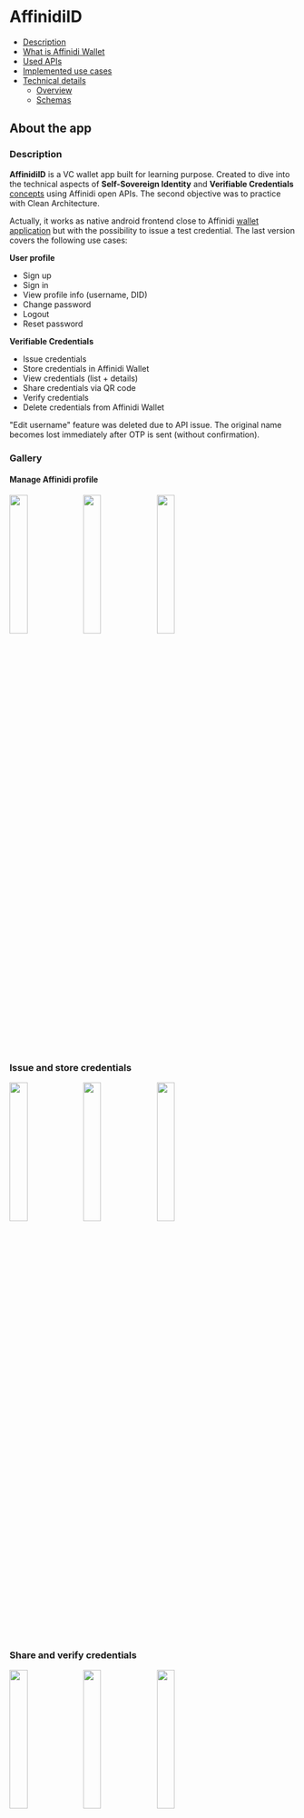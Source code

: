 # AffinidiID

* [Description](#description)
* [What is Affinidi Wallet](#what-is-affinidi-wallet)
* [Used APIs](#used-apis)
* [Implemented use cases](#implemented-use-cases)
* [Technical details](#technical-details)
   * [Overview](#overview)
   * [Schemas](#schemas)


## About the app
### Description
**AffinidiID** is a VC wallet app built for learning purpose. Created to dive into the technical aspects of **Self-Sovereign Identity** and **Verifiable Credentials** [concepts](hhttps://academy.affinidi.com/an-in-depth-exploration-of-self-sovereign-identity-and-verifiable-credentials-1a3eb2296004) using Affinidi open APIs. The second objective was to practice with Clean Architecture.

Actually, it works as native android frontend close to Affinidi [wallet application](https://wallet.affinidi.com/) but with the possibility to issue a test credential. The last version covers the following use cases:

**User profile**
- Sign up
- Sign in
- View profile info (username, DID)
- Change password
- Logout
- Reset password

**Verifiable Credentials**
- Issue credentials
- Store credentials in Affinidi Wallet
- View credentials (list + details)
- Share credentials via QR code
- Verify credentials
- Delete credentials from Affinidi Wallet

"Edit username" feature was deleted due to API issue. The original name becomes lost immediately after OTP is sent (without confirmation).

### Gallery

#### Manage Affinidi profile
<p align="left">
<img src="https://user-images.githubusercontent.com/22574399/154146941-588fd474-39cf-4e0b-a338-dbf9c74f34d7.png" width="25%"/>
<img src="https://user-images.githubusercontent.com/22574399/154146971-99e5fbb8-3909-48ab-8183-222def88154a.png" width="25%"/>
<img src="https://user-images.githubusercontent.com/22574399/154146986-f84bcac6-0600-49d0-92c2-d28e9b15ff03.png" width="25%"/>
</p>

### Issue and store credentials
<p align="left">
<img src="https://user-images.githubusercontent.com/22574399/154147710-1808ca85-496a-4db8-8185-0d820c416432.png" width="25%"/>
<img src="https://user-images.githubusercontent.com/22574399/154147760-b73f8699-9766-4ace-8099-773cb837cc6a.png" width="25%"/>
<img src="https://user-images.githubusercontent.com/22574399/154147804-3ce1f6ee-bcfd-4534-8667-4b4c879bc335.png" width="25%"/>
</p>

### Share and verify credentials
<p align="left">
<img src="https://user-images.githubusercontent.com/22574399/154148135-3d92c7b0-1934-4ded-b45c-9180a659ab0a.png" width="25%"/>
<img src="https://user-images.githubusercontent.com/22574399/154148769-62395099-391c-41ff-b81b-524556eaac63.png" width="25%"/>
<img src="https://user-images.githubusercontent.com/22574399/154148903-21b9d058-98d3-4e5c-bd45-97f152a48636.png" width="25%"/>
</p>

## Technical details

### Android

- Attempts to use clean architecture approach. Presentation / data / domain layers each in a separate module.
- Single activity approach and [Navigation component](https://developer.android.com/guide/navigation) (with SafeArgs) to navigate across fragments.
- Kotlin coroutines for asynchronous operations.
- [Hilt](https://dagger.dev/hilt/) for dependency injection.
- [View binding](https://developer.android.com/topic/libraries/view-binding) is used to interact with views within fragments and recyclerview adapters.
- [ViewBindingPropertyDelegate](https://github.com/androidbroadcast/ViewBindingPropertyDelegate) lib to make work with view binding simplier (avoid boilerplate and safe calls)
- [Retrofit](https://github.com/square/retrofit) for making API requests (plus [OkHttp Logging Interceptor](https://github.com/square/okhttp/tree/master/okhttp-logging-interceptor)).
- [Room](https://developer.android.com/jetpack/androidx/releases/room) for credentials caching.
- [Timber](https://github.com/JakeWharton/timber) for logging.
- [CircleImageView](https://github.com/hdodenhof/CircleImageView) for rounded images, [Coil](https://github.com/coil-kt/coil) to load SVG images into ImageView.
- Unit tests (junit4)

### Used APIs
In this application the [Affinidi APIs](https://build.affinidi.com/docs/api) are used to create Affinidi user account and interact with the wallet.

Also [DiceBear Avatars API](https://avatars.dicebear.com/) is used to generate unique avatars depending on the user's DID.

### Schemas
<p align="left">
<img src="https://user-images.githubusercontent.com/22574399/154149516-e73f75e8-9ab7-46b9-8427-4d840f95215f.png" width="100%"/>
</p>

